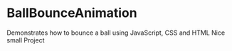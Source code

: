 # BallBounceAnimation
Demonstrates how to bounce a ball using JavaScript, CSS and HTML
 Nice small Project 
